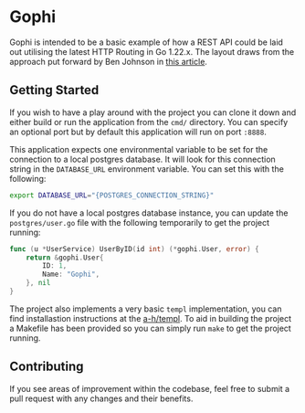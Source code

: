 # Gophi
Gophi is intended to be a basic example of how a REST API could be laid out 
utilising the latest HTTP Routing in Go 1.22.x. The layout draws from the approach
put forward by Ben Johnson in [this article](https://www.gobeyond.dev/standard-package-layout/).

## Getting Started
If you wish to have a play around with the project you can clone it down and either build 
or run the application from the `cmd/` directory. You can specify an optional port but by
default this application will run on port `:8888`.

This application expects one environmental variable to be set for the connection to a 
local postgres database. It will look for this connection string in the `DATABASE_URL` 
environment variable. You can set this with the following:

```bash
export DATABASE_URL="{POSTGRES_CONNECTION_STRING}"
```

If you do not have a local postgres database instance, you can update the `postgres/user.go` 
file with the following temporarily to get the project running:

```go 
func (u *UserService) UserByID(id int) (*gophi.User, error) {
    return &gophi.User{
        ID: 1,
        Name: "Gophi",
    }, nil
}
```

The project also implements a very basic `templ` implementation, you can find
installastion instructions at the [a-h/templ](https://github.com/a-h/templ). To aid
in building the project a Makefile has been provided so you can simply run `make` to 
get the project running.

## Contributing
If you see areas of improvement within the codebase, feel free to submit a pull request with 
any changes and their benefits. 
